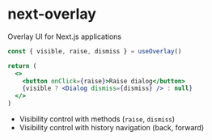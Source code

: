 # next-overlay

Overlay UI for Next.js applications

```jsx
const { visible, raise, dismiss } = useOverlay()

return (
  <>
    <button onClick={raise}>Raise dialog</button>
    {visible ? <Dialog dismiss={dismiss} /> : null}
  </>
)
```

- Visibility control with methods (`raise`, `dismiss`)
- Visibility control with history navigation (back, forward)

